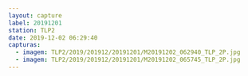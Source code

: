 ```yaml
---
layout: capture
label: 20191201
station: TLP2
date: 2019-12-02 06:29:40
capturas:
  - imagem: TLP2/2019/201912/20191201/M20191202_062940_TLP_2P.jpg
  - imagem: TLP2/2019/201912/20191201/M20191202_065745_TLP_2P.jpg
---
```

